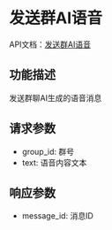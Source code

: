 # 发送群AI语音

API文档：[发送群AI语音](https://napcat.apifox.cn/229486774e0.md)

## 功能描述
发送群聊AI生成的语音消息

## 请求参数
- group_id: 群号
- text: 语音内容文本

## 响应参数
- message_id: 消息ID
